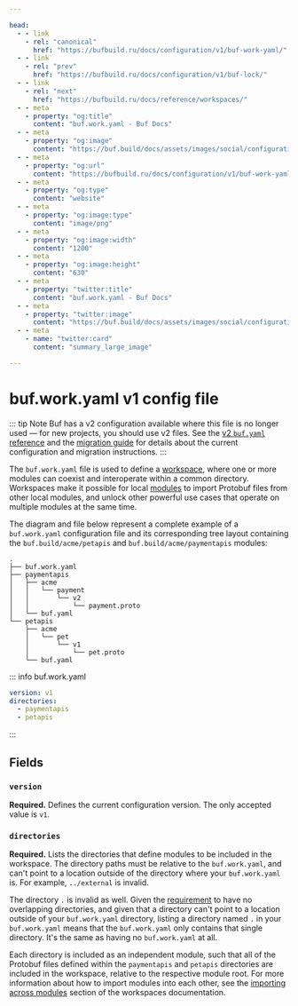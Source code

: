 ```yaml
---

head:
  - - link
    - rel: "canonical"
      href: "https://bufbuild.ru/docs/configuration/v1/buf-work-yaml/"
  - - link
    - rel: "prev"
      href: "https://bufbuild.ru/docs/configuration/v1/buf-lock/"
  - - link
    - rel: "next"
      href: "https://bufbuild.ru/docs/reference/workspaces/"
  - - meta
    - property: "og:title"
      content: "buf.work.yaml - Buf Docs"
  - - meta
    - property: "og:image"
      content: "https://buf.build/docs/assets/images/social/configuration/v1/buf-work-yaml.png"
  - - meta
    - property: "og:url"
      content: "https://bufbuild.ru/docs/configuration/v1/buf-work-yaml/"
  - - meta
    - property: "og:type"
      content: "website"
  - - meta
    - property: "og:image:type"
      content: "image/png"
  - - meta
    - property: "og:image:width"
      content: "1200"
  - - meta
    - property: "og:image:height"
      content: "630"
  - - meta
    - property: "twitter:title"
      content: "buf.work.yaml - Buf Docs"
  - - meta
    - property: "twitter:image"
      content: "https://buf.build/docs/assets/images/social/configuration/v1/buf-work-yaml.png"
  - - meta
    - name: "twitter:card"
      content: "summary_large_image"

---
```


# buf.work.yaml v1 config file

::: tip Note
Buf has a v2 configuration available where this file is no longer used — for new projects, you should use v2 files. See the [v2 `buf.yaml` reference](../../v2/buf-yaml/) and the [migration guide](../../../migration-guides/migrate-v2-config-files/) for details about the current configuration and migration instructions.
:::

The `buf.work.yaml` file is used to define a [workspace](../../../reference/workspaces/), where one or more modules can coexist and interoperate within a common directory. Workspaces make it possible for local [modules](../../../cli/modules-workspaces/) to import Protobuf files from other local modules, and unlock other powerful use cases that operate on multiple modules at the same time.

The diagram and file below represent a complete example of a `buf.work.yaml` configuration file and its corresponding tree layout containing the `buf.build/acme/petapis` and `buf.build/acme/paymentapis` modules:

```text
.
├── buf.work.yaml
├── paymentapis
│   ├── acme
│   │   └── payment
│   │       └── v2
│   │           └── payment.proto
│   └── buf.yaml
└── petapis
    ├── acme
    │   └── pet
    │       └── v1
    │           └── pet.proto
    └── buf.yaml
```

::: info buf.work.yaml

```yaml
version: v1
directories:
  - paymentapis
  - petapis
```

:::

## Fields

### `version`

**Required.** Defines the current configuration version. The only accepted value is `v1`.

### `directories`

**Required.** Lists the directories that define modules to be included in the workspace. The directory paths must be relative to the `buf.work.yaml`, and can't point to a location outside of the directory where your `buf.work.yaml` is. For example, `../external` is invalid.

The directory `.` is invalid as well. Given the [requirement](../../../reference/workspaces/#additional-requirements) to have no overlapping directories, and given that a directory can't point to a location outside of your `buf.work.yaml` directory, listing a directory named `.` in your `buf.work.yaml` means that the `buf.work.yaml` only contains that single directory. It's the same as having no `buf.work.yaml` at all.

Each directory is included as an independent module, such that all of the Protobuf files defined within the `paymentapis` and `petapis` directories are included in the workspace, relative to the respective module root. For more information about how to import modules into each other, see the [importing across modules](../../../reference/workspaces/#importing-across-modules) section of the workspaces documentation.
